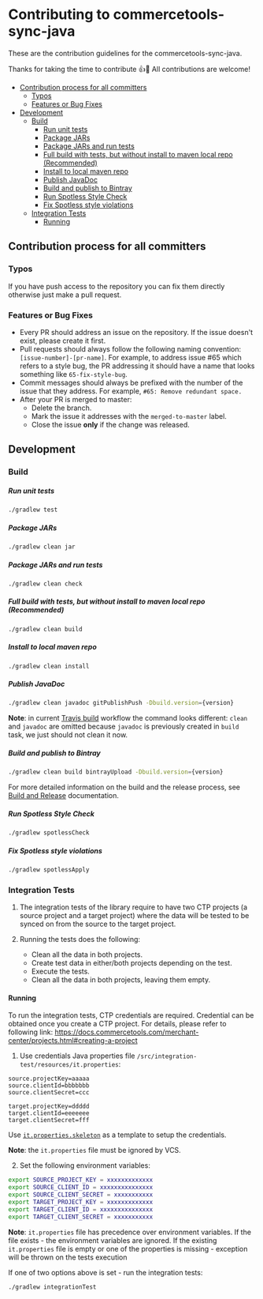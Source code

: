 # Contributing to commercetools-sync-java

These are the contribution guidelines for the commercetools-sync-java.

Thanks for taking the time to contribute :+1::tada: All contributions are welcome! 
<!-- START doctoc generated TOC please keep comment here to allow auto update -->
<!-- DON'T EDIT THIS SECTION, INSTEAD RE-RUN doctoc TO UPDATE -->

- [Contribution process for all committers](#contribution-process-for-all-committers)
  - [Typos](#typos)
  - [Features or Bug Fixes](#features-or-bug-fixes)
- [Development](#development)
  - [Build](#build)
      - [Run unit tests](#run-unit-tests)
      - [Package JARs](#package-jars)
      - [Package JARs and run tests](#package-jars-and-run-tests)
      - [Full build with tests, but without install to maven local repo (Recommended)](#full-build-with-tests-but-without-install-to-maven-local-repo-recommended)
      - [Install to local maven repo](#install-to-local-maven-repo)
      - [Publish JavaDoc](#publish-javadoc)
      - [Build and publish to Bintray](#build-and-publish-to-bintray)
      - [Run Spotless Style Check](#run-spotless-style-check)
      - [Fix Spotless style violations](#fix-spotless-style-violations)
  - [Integration Tests](#integration-tests)
    - [Running](#running)

<!-- END doctoc generated TOC please keep comment here to allow auto update -->

## Contribution process for all committers

### Typos

If you have push access to the repository you can fix them directly otherwise just make a pull request.

### Features or Bug Fixes

- Every PR should address an issue on the repository. If the issue doesn't exist, please create it first.
- Pull requests should always follow the following naming convention: 
`[issue-number]-[pr-name]`. For example,
to address issue #65 which refers to a style bug, the PR addressing it should have a name that looks something like
 `65-fix-style-bug`.
- Commit messages should always be prefixed with the number of the issue that they address. 
For example, `#65: Remove redundant space.`
- After your PR is merged to master:
    - Delete the branch.
    - Mark the issue it addresses with the `merged-to-master` label.
    - Close the issue **only** if the change was released.
    
## Development
### Build
##### Run unit tests
````bash
./gradlew test
````

##### Package JARs
````bash
./gradlew clean jar
````

##### Package JARs and run tests
````bash
./gradlew clean check
````

##### Full build with tests, but without install to maven local repo (Recommended)
````bash
./gradlew clean build
````

##### Install to local maven repo
````bash
./gradlew clean install
````

##### Publish JavaDoc
````bash
./gradlew clean javadoc gitPublishPush -Dbuild.version={version}
````

**Note**: in current [Travis build](/.travis.yml) workflow the command looks different: `clean` and `javadoc` 
are omitted because `javadoc` is previously created in `build` task, we just should not clean it now.

##### Build and publish to Bintray
````bash
./gradlew clean build bintrayUpload -Dbuild.version={version} 
````

For more detailed information on the build and the release process, see [Build and Release](BUILD.md) documentation.

##### Run Spotless Style Check
````bash
./gradlew spotlessCheck
````

##### Fix Spotless style violations
````bash
./gradlew spotlessApply
````

### Integration Tests

1. The integration tests of the library require to have two CTP projects (a source project and a target project) where the 
data will be tested to be synced on from the source to the target project. 

2. Running the tests does the following:
    - Clean all the data in both projects.
    - Create test data in either/both projects depending on the test.
    - Execute the tests.
    - Clean all the data in both projects, leaving them empty.

#### Running

To run the integration tests, CTP credentials are required. Credential can be obtained once you create a CTP project.
For details, please refer to following link:
https://docs.commercetools.com/merchant-center/projects.html#creating-a-project 

  1. Use credentials Java properties file `/src/integration-test/resources/it.properties`:
    
  ```properties
  source.projectKey=aaaaa
  source.clientId=bbbbbbb
  source.clientSecret=ccc
    
  target.projectKey=ddddd
  target.clientId=eeeeeee
  target.clientSecret=fff
  ```
    
  Use [`it.properties.skeleton`](/src/integration-test/resources/it.properties.skeleton) 
  as a template to setup the credentials.
  
  **Note**: the `it.properties` file must be ignored by VCS. 
   
   2. Set the following environment variables:
  ```bash
  export SOURCE_PROJECT_KEY = xxxxxxxxxxxxx
  export SOURCE_CLIENT_ID = xxxxxxxxxxxxxxx
  export SOURCE_CLIENT_SECRET = xxxxxxxxxxx
  export TARGET_PROJECT_KEY = xxxxxxxxxxxxx
  export TARGET_CLIENT_ID = xxxxxxxxxxxxxxx
  export TARGET_CLIENT_SECRET = xxxxxxxxxxx
  ```

  **Note**: `it.properties` file has precedence over environment variables. If the file exists - 
  the environment variables are ignored. If the existing `it.properties` file is empty or one of the properties 
  is missing - exception will be thrown on the tests execution

If one of two options above is set - run the integration tests:
```bash
./gradlew integrationTest
```
